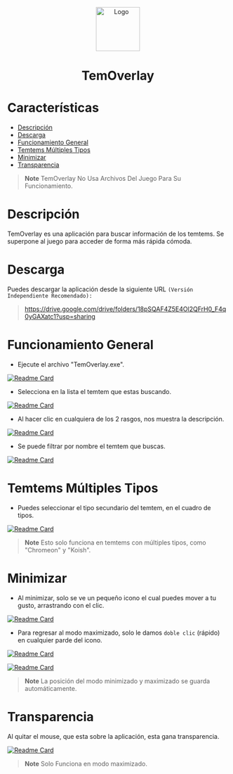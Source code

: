 <p align="center">
 <img width="100px" src="https://res.cloudinary.com/dxblq473l/image/upload/v1675192340/Recursos/TemOverlay/IconApp_t54p6a.ico" align="center" alt="Logo" />
 <p align="center">
   <h1 align="center"> TemOverlay </h1>
 </p>
</p>

# Características
-   [Descripción](#descripción)
-   [Descarga](#descarga)
-   [Funcionamiento General](#funcionamiento-general)
-   [Temtems Múltiples Tipos](#temtems-múltiples-tipos)
-   [Minimizar](#minimizar)
-   [Transparencia](#transparencia)

>**Note**
>TemOverlay No Usa Archivos Del Juego Para Su Funcionamiento.

# Descripción

TemOverlay es una aplicación para buscar información de los temtems. Se superpone al juego para acceder de forma más rápida cómoda.

# Descarga

Puedes descargar la aplicación desde la siguiente URL `(Versión Independiente Recomendado):`

> https://drive.google.com/drive/folders/18pSQAF4Z5E4Ol2QFrH0_F4q0yGAXatc1?usp=sharing

# Funcionamiento General

- Ejecute el archivo "TemOverlay.exe".

[![Readme Card](https://res.cloudinary.com/dxblq473l/image/upload/v1675194464/1_xjunzd.png)](https://res.cloudinary.com/dxblq473l/image/upload/v1675194464/1_xjunzd.png)

- Selecciona en la lista el temtem que estas buscando.

[![Readme Card](https://res.cloudinary.com/dxblq473l/image/upload/v1675194798/2_md1kpp.png)](https://res.cloudinary.com/dxblq473l/image/upload/v1675194798/2_md1kpp.png)

- Al hacer clic en cualquiera de los 2 rasgos, nos muestra la descripción.

[![Readme Card](https://res.cloudinary.com/dxblq473l/image/upload/v1675194799/3_k48pnv.png)](https://res.cloudinary.com/dxblq473l/image/upload/v1675194799/3_k48pnv.png)

- Se puede filtrar por nombre el temtem que buscas.

[![Readme Card](https://res.cloudinary.com/dxblq473l/image/upload/v1675194969/Recursos/TemOverlay/4_zpufye.png)](https://res.cloudinary.com/dxblq473l/image/upload/v1675194969/Recursos/TemOverlay/4_zpufye.png)

# Temtems Múltiples Tipos

- Puedes seleccionar el tipo secundario del temtem, en el cuadro de tipos.

[![Readme Card](https://res.cloudinary.com/dxblq473l/image/upload/v1675195184/Recursos/TemOverlay/5_umodyr.png)](https://res.cloudinary.com/dxblq473l/image/upload/v1675195184/Recursos/TemOverlay/5_umodyr.png)

>**Note**
>Esto solo funciona en temtems con múltiples tipos, como "Chromeon" y "Koish".

# Minimizar

- Al minimizar, solo se ve un pequeño icono el cual puedes mover a tu gusto, arrastrando con el clic.

[![Readme Card](https://res.cloudinary.com/dxblq473l/image/upload/v1675195428/Recursos/TemOverlay/7_xtyfyd.png)](https://res.cloudinary.com/dxblq473l/image/upload/v1675195428/Recursos/TemOverlay/7_xtyfyd.png)

- Para regresar al modo maximizado, solo le damos `doble clic` (rápido) en cualquier parde del icono.

[![Readme Card](https://res.cloudinary.com/dxblq473l/image/upload/v1675196084/Recursos/TemOverlay/6_v9j9ot.png)](https://res.cloudinary.com/dxblq473l/image/upload/v1675196084/Recursos/TemOverlay/6_v9j9ot.png)

[![Readme Card](https://res.cloudinary.com/dxblq473l/image/upload/v1675196217/Recursos/TemOverlay/8_ip8n0e.png)](https://res.cloudinary.com/dxblq473l/image/upload/v1675196217/Recursos/TemOverlay/8_ip8n0e.png)

>**Note**
>La posición del modo minimizado y maximizado se guarda automáticamente.

# Transparencia

Al quitar el mouse, que esta sobre la aplicación, esta gana transparencia.

[![Readme Card](https://res.cloudinary.com/dxblq473l/image/upload/v1675196797/Recursos/TemOverlay/9_ansq9b.png)](https://res.cloudinary.com/dxblq473l/image/upload/v1675196797/Recursos/TemOverlay/9_ansq9b.png)

>**Note**
>Solo Funciona en modo maximizado.
